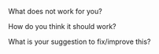 What does not work for you?

How do you think it should work?

What is your suggestion to fix/improve this?
